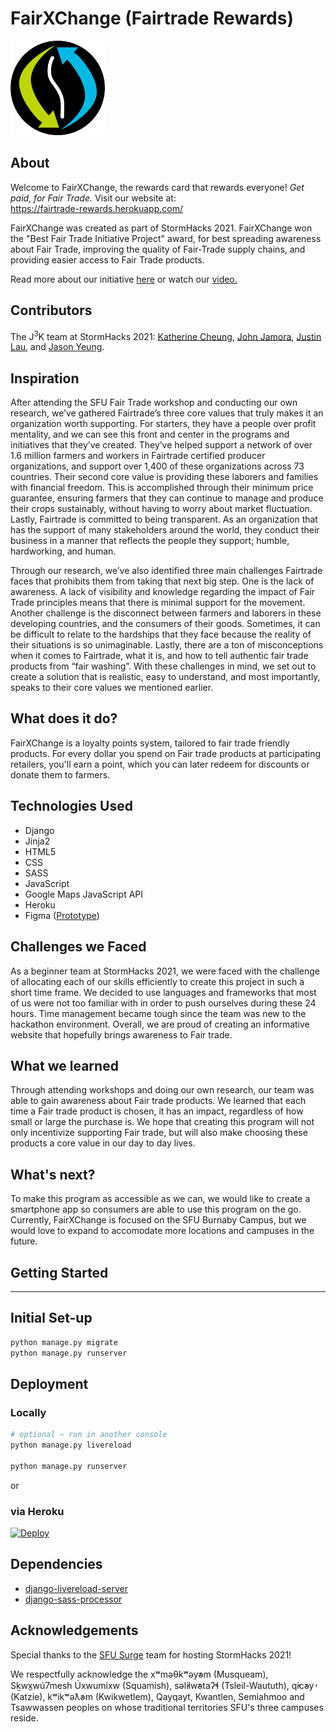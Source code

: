 # FairXChange (Fairtrade Rewards) # 
<img src="https://github.com/jam0ra/Fairtrade-Rewards/blob/master/static/images/fairxchange_circle.png" alt="FairXChange Logo" width="30%" height="30%">  

## About ##
Welcome to FairXChange, the rewards card that rewards everyone! <i>Get paid, for Fair Trade.</i>
Visit our website at:  
https://fairtrade-rewards.herokuapp.com/

FairXChange was created as part of StormHacks 2021. FairXChange won the "Best Fair Trade Initiative Project" award, for best spreading awareness about Fair Trade, improving the quality of Fair-Trade supply chains, and providing easier access to Fair Trade products.

Read more about our initiative <a href="https://www.figma.com/proto/V2SEisgVV5uYn1gnedGfyZ/StormHacks-2021?node-id=62%3A2&scaling=min-zoom" target="_blank" title="FairXChange - StormHacks 2021">here</a> or watch our <a href="https://youtu.be/RxnZz8mI3hg" target="_blank" title="FairXChange - StormHacks 2021">video.</a>

## Contributors ##
The J<sup>3</sup>K team at StormHacks 2021:
<a href="https://github.com/kcheung6" target="_blank" title="github.com/kcheung6">Katherine Cheung</a>, <a href="https://github.com/jam0ra" target="_blank" title="github.com/jam0ra">John Jamora</a>, <a href="https://github.com/KyuubiKnight" target="_blank" title="github.com/KyuubiKnight">Justin Lau</a>, and <a href="https://github.com/jsonyeung" target="_blank" title="github.com/jsonyeung">Jason Yeung</a>.  

## Inspiration ##
After attending the SFU Fair Trade workshop and conducting our own research, we’ve gathered Fairtrade’s three core values that truly makes it an organization worth supporting. For starters, they have a people over profit mentality, and we can see this front and center in the programs and initiatives that they’ve created. They’ve helped support a network of over 1.6 million farmers and workers in Fairtrade certified producer organizations, and support over 1,400 of these organizations across 73 countries. Their second core value is providing these laborers and families with financial freedom. This is accomplished through their minimum price guarantee, ensuring farmers that they can continue to manage and produce their crops sustainably, without having to worry about market fluctuation. Lastly, Fairtrade is committed to being transparent. As an organization that has the support of many stakeholders around the world, they conduct their business in a manner that reflects the people they support; humble, hardworking, and human.  

Through our research, we’ve also identified three main challenges Fairtrade faces that prohibits them from taking that next big step. One is the lack of awareness. A lack of visibility and knowledge regarding the impact of Fair Trade principles means that there is minimal support for the movement. Another challenge is the disconnect between farmers and laborers in these developing countries, and the consumers of their goods. Sometimes, it can be difficult to relate to the hardships that they face because the reality of their situations is so unimaginable. Lastly, there are a ton of misconceptions when it comes to Fairtrade, what it is, and how to tell authentic fair trade products from “fair washing”. With these challenges in mind, we set out to create a solution that is realistic, easy to understand, and most importantly, speaks to their core values we mentioned earlier. 

## What does it do? ##
FairXChange is a loyalty points system, tailored to fair trade friendly products. For every dollar you spend on Fair trade products at participating retailers, you'll earn a point, which you can later redeem for discounts or donate them to farmers.

## Technologies Used ##
- Django
- Jinja2
- HTML5
- CSS
- SASS
- JavaScript
- Google Maps JavaScript API
- Heroku
- Figma (<a href="https://www.figma.com/proto/V2SEisgVV5uYn1gnedGfyZ/StormHacks-2021?node-id=39%3A481&scaling=min-zoom" target="_blank" title="FairXChange - StormHacks 2021">Prototype</a>)

## Challenges we Faced ##
As a beginner team at StormHacks 2021, we were faced with the challenge of allocating each of our skills efficiently to create this project in such a short time frame. We decided to use languages and frameworks that most of us were not too familiar with in order to push ourselves during these 24 hours. Time management became tough since the team was new to the hackathon environment. Overall, we are proud of creating an informative website that hopefully brings awareness to Fair trade.   

## What we learned ##
Through attending workshops and doing our own research, our team was able to gain awareness about Fair trade products. We learned that each time a Fair trade product is chosen, it has an impact, regardless of how small or large the purchase is. We hope that creating this program will not only incentivize supporting Fair trade, but will also make choosing these products a core value in our day to day lives.        

## What's next? ##
To make this program as accessible as we can, we would like to create a smartphone app so consumers are able to use this program on the go. Currently, FairXChange is focused on the SFU Burnaby Campus, but we would love to expand to accomodate more locations and campuses in the future.   

## Getting Started ##
----
## Initial Set-up ##
```bash
python manage.py migrate
python manage.py runserver
```

## Deployment ##
### Locally ###
```bash
# optional — run in another console
python manage.py livereload

python manage.py runserver
```
or  

### via Heroku ###
[![Deploy](https://www.herokucdn.com/deploy/button.svg)](https://heroku.com/deploy?template=https://github.com/jam0ra/Fairtrade-Rewards/)

## Dependencies ##
- [django-livereload-server](https://github.com/tjwalch/django-livereload-server)
- [django-sass-processor](https://github.com/jrief/django-sass-processor)

## Acknowledgements ##
Special thanks to the <a href="https://sfusurge.com/" target="_blank" title="SFU Surge">SFU Surge</a> team for hosting StormHacks 2021!

We respectfully acknowledge the xʷməθkʷəy̓əm (Musqueam), Sḵwx̱wú7mesh Úxwumixw (Squamish), səl̓ilw̓ətaʔɬ (Tsleil-Waututh), q̓íc̓əy̓ (Katzie), kʷikʷəƛ̓əm (Kwikwetlem), Qayqayt, Kwantlen, Semiahmoo and Tsawwassen peoples on whose traditional territories SFU's three campuses reside.
